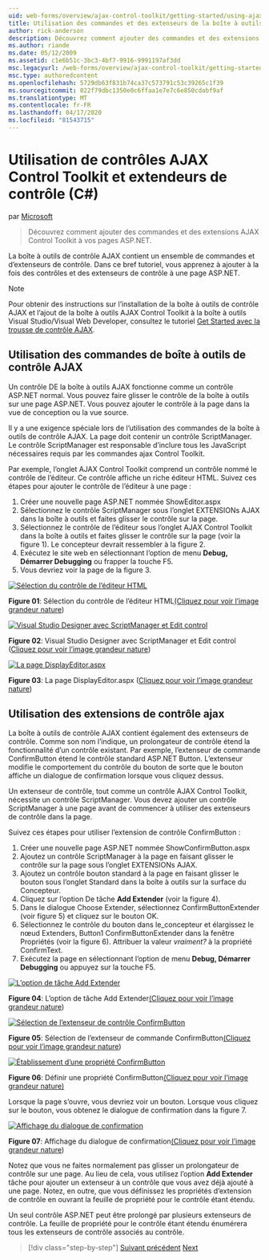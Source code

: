 ```yaml
---
uid: web-forms/overview/ajax-control-toolkit/getting-started/using-ajax-control-toolkit-controls-and-control-extenders-cs
title: Utilisation des commandes et des extenseurs de la boîte à outils de contrôle AJAX (C) Microsoft Docs
author: rick-anderson
description: Découvrez comment ajouter des commandes et des extensions AJAX Control Toolkit à vos pages ASP.NET.
ms.author: riande
ms.date: 05/12/2009
ms.assetid: c1e6b51c-3bc3-4bf7-9916-9991197af3dd
msc.legacyurl: /web-forms/overview/ajax-control-toolkit/getting-started/using-ajax-control-toolkit-controls-and-control-extenders-cs
msc.type: authoredcontent
ms.openlocfilehash: 5729db63f831b74ca37c573791c53c39265c1f39
ms.sourcegitcommit: 022f79dbc1350e0c6ffaa1e7e7c6e850cdabf9af
ms.translationtype: MT
ms.contentlocale: fr-FR
ms.lasthandoff: 04/17/2020
ms.locfileid: "81543715"
---
```

# <a name="using-ajax-control-toolkit-controls-and-control-extenders-c"></a>Utilisation de contrôles AJAX Control Toolkit et extendeurs de contrôle (C#)

par [Microsoft](https://github.com/microsoft)

> Découvrez comment ajouter des commandes et des extensions AJAX Control Toolkit à vos pages ASP.NET.

La boîte à outils de contrôle AJAX contient un ensemble de commandes et d’extenseurs de contrôle. Dans ce bref tutoriel, vous apprenez à ajouter à la fois des contrôles et des extenseurs de contrôle à une page ASP.NET.

> [!NOTE] 
> 
> Pour obtenir des instructions sur l’installation de la boîte à outils de contrôle AJAX et l’ajout de la boîte à outils AJAX Control Toolkit à la boîte à outils Visual Studio/Visual Web Developer, consultez le tutoriel [Get Started avec la trousse de contrôle AJAX](get-started-with-the-ajax-control-toolkit-cs.md).

## <a name="using-ajax-control-toolkit-controls"></a>Utilisation des commandes de boîte à outils de contrôle AJAX

Un contrôle DE la boîte à outils AJAX fonctionne comme un contrôle ASP.NET normal. Vous pouvez faire glisser le contrôle de la boîte à outils sur une page ASP.NET. Vous pouvez ajouter le contrôle à la page dans la vue de conception ou la vue source.

Il y a une exigence spéciale lors de l’utilisation des commandes de la boîte à outils de contrôle AJAX. La page doit contenir un contrôle ScriptManager. Le contrôle ScriptManager est responsable d’inclure tous les JavaScript nécessaires requis par les commandes ajax Control Toolkit.

Par exemple, l’onglet AJAX Control Toolkit comprend un contrôle nommé le contrôle de l’éditeur. Ce contrôle affiche un riche éditeur HTML. Suivez ces étapes pour ajouter le contrôle de l’éditeur à une page :

1. Créer une nouvelle page ASP.NET nommée ShowEditor.aspx
2. Sélectionnez le contrôle ScriptManager sous l’onglet EXTENSIONs AJAX dans la boîte à outils et faites glisser le contrôle sur la page.
3. Sélectionnez le contrôle de l’éditeur sous l’onglet AJAX Control Toolkit dans la boîte à outils et faites glisser le contrôle sur la page (voir la figure 1). Le concepteur devrait ressembler à la figure 2.
4. Exécutez le site web en sélectionnant l’option de menu **Debug, Démarrer Debugging** ou frapper la touche F5.
5. Vous devriez voir la page de la figure 3.

[![Sélection du contrôle de l’éditeur HTML](using-ajax-control-toolkit-controls-and-control-extenders-cs/_static/image1.jpg)](using-ajax-control-toolkit-controls-and-control-extenders-cs/_static/image1.png)

**Figure 01**: Sélection du contrôle de l’éditeur HTML[(Cliquez pour voir l’image grandeur nature](using-ajax-control-toolkit-controls-and-control-extenders-cs/_static/image2.png))

[![Visual Studio Designer avec ScriptManager et Edit control](using-ajax-control-toolkit-controls-and-control-extenders-cs/_static/image2.jpg)](using-ajax-control-toolkit-controls-and-control-extenders-cs/_static/image3.png)

**Figure 02**: Visual Studio Designer avec ScriptManager et Edit control ([Cliquez pour voir l’image grandeur nature](using-ajax-control-toolkit-controls-and-control-extenders-cs/_static/image4.png))

[![La page DisplayEditor.aspx](using-ajax-control-toolkit-controls-and-control-extenders-cs/_static/image3.jpg)](using-ajax-control-toolkit-controls-and-control-extenders-cs/_static/image5.png)

**Figure 03**: La page DisplayEditor.aspx ([Cliquez pour voir l’image grandeur nature](using-ajax-control-toolkit-controls-and-control-extenders-cs/_static/image6.png))

## <a name="using-ajax-control-toolkit-control-extenders"></a>Utilisation des extensions de contrôle ajax

La boîte à outils de contrôle AJAX contient également des extenseurs de contrôle. Comme son nom l’indique, un prolongateur de contrôle étend la fonctionnalité d’un contrôle existant. Par exemple, l’extenseur de commande ConfirmButton étend le contrôle standard ASP.NET Button. L’extenseur modifie le comportement du contrôle du bouton de sorte que le bouton affiche un dialogue de confirmation lorsque vous cliquez dessus.

Un extenseur de contrôle, tout comme un contrôle AJAX Control Toolkit, nécessite un contrôle ScriptManager. Vous devez ajouter un contrôle ScriptManager à une page avant de commencer à utiliser des extenseurs de contrôle dans la page.

Suivez ces étapes pour utiliser l’extension de contrôle ConfirmButton :

1. Créer une nouvelle page ASP.NET nommée ShowConfirmButton.aspx
2. Ajoutez un contrôle ScriptManager à la page en faisant glisser le contrôle sur la page sous l’onglet EXTENSIONs AJAX.
3. Ajoutez un contrôle bouton standard à la page en faisant glisser le bouton sous l’onglet Standard dans la boîte à outils sur la surface du Concepteur.
4. Cliquez sur l’option De tâche **Add Extender** (voir la figure 4).
5. Dans le dialogue Choose Extender, sélectionnez ConfirmButtonExtender (voir figure 5) et cliquez sur le bouton OK.
6. Sélectionnez le contrôle du bouton dans le\_concepteur et élargissez le nœud Extenders, Button1 ConfirmButtonExtender dans la fenêtre Propriétés (voir la figure 6). Attribuer la valeur *vraiment?* à la propriété ConfirmText.
7. Exécutez la page en sélectionnant l’option de menu **Debug, Démarrer Debugging** ou appuyez sur la touche F5.

[![L’option de tâche Add Extender](using-ajax-control-toolkit-controls-and-control-extenders-cs/_static/image4.jpg)](using-ajax-control-toolkit-controls-and-control-extenders-cs/_static/image7.png)

**Figure 04**: L’option de tâche Add Extender[(Cliquez pour voir l’image grandeur nature](using-ajax-control-toolkit-controls-and-control-extenders-cs/_static/image8.png))

[![Sélection de l’extenseur de contrôle ConfirmButton](using-ajax-control-toolkit-controls-and-control-extenders-cs/_static/image5.jpg)](using-ajax-control-toolkit-controls-and-control-extenders-cs/_static/image9.png)

**Figure 05**: Sélection de l’extenseur de commande ConfirmButton[(Cliquez pour voir l’image grandeur nature](using-ajax-control-toolkit-controls-and-control-extenders-cs/_static/image10.png))

[![Établissement d’une propriété ConfirmButton](using-ajax-control-toolkit-controls-and-control-extenders-cs/_static/image6.jpg)](using-ajax-control-toolkit-controls-and-control-extenders-cs/_static/image11.png)

**Figure 06**: Définir une propriété ConfirmButton[(Cliquez pour voir l’image grandeur nature)](using-ajax-control-toolkit-controls-and-control-extenders-cs/_static/image12.png)

Lorsque la page s’ouvre, vous devriez voir un bouton. Lorsque vous cliquez sur le bouton, vous obtenez le dialogue de confirmation dans la figure 7.

[![Affichage du dialogue de confirmation](using-ajax-control-toolkit-controls-and-control-extenders-cs/_static/image7.jpg)](using-ajax-control-toolkit-controls-and-control-extenders-cs/_static/image13.png)

**Figure 07**: Affichage du dialogue de confirmation[(Cliquez pour voir l’image grandeur nature](using-ajax-control-toolkit-controls-and-control-extenders-cs/_static/image14.png))

Notez que vous ne faites normalement pas glisser un prolongateur de contrôle sur une page. Au lieu de cela, vous utilisez l’option **Add Extender** tâche pour ajouter un extenseur à un contrôle que vous avez déjà ajouté à une page. Notez, en outre, que vous définissez les propriétés d’extension de contrôle en ouvrant la feuille de propriété pour le contrôle étant étendu.

Un seul contrôle ASP.NET peut être prolongé par plusieurs extenseurs de contrôle. La feuille de propriété pour le contrôle étant étendu énumérera tous les extenseurs de contrôle associés au contrôle.

> [!div class="step-by-step"]
> [Suivant précédent](get-started-with-the-ajax-control-toolkit-cs.md)
> [Next](creating-a-custom-ajax-control-toolkit-control-extender-cs.md)
